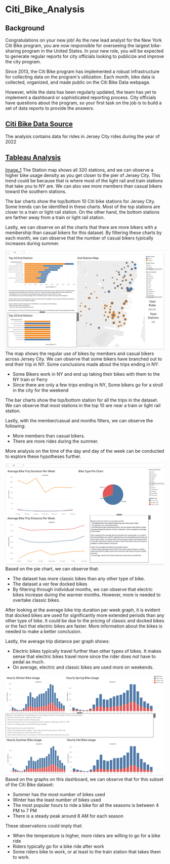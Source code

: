 # Citi_Bike_Analysis

## Background

Congratulations on your new job! As the new lead analyst for the New York Citi Bike program, you are now responsible for overseeing the largest bike-sharing program in the United States. In your new role, you will be expected to generate regular reports for city officials looking to publicize and improve the city program.

Since 2013, the Citi Bike program has implemented a robust infrastructure for collecting data on the program's utilization. Each month, bike data is collected, organized, and made public on the Citi Bike Data webpage.

However, while the data has been regularly updated, the team has yet to implement a dashboard or sophisticated reporting process. City officials have questions about the program, so your first task on the job is to build a set of data reports to provide the answers.

## [Citi Bike Data Source](https://s3.amazonaws.com/tripdata/index.html)
The analysis contains data for rides in Jersey City rides during the year of 2022

## [Tableau Analysis](https://public.tableau.com/app/profile/victor.abril.sanchez/viz/Book1_16831588491700/JCCitiBikeAnalysis?publish=yes)
[Image_1](https://github.com/vasabril98/Challenge_18_Citi_Bike_Tableau_Analysis/blob/main/Images/Image1.png)
The Station map shows all 320 stations, and we can observe a higher bike usage density as you get closer to the pier of Jersey City. This trend could be because that is where most of the light rail and train stations that take you to NY are. We can also see more members than casual bikers toward the southern stations.

The bar charts show the top/bottom 10 Citi bike stations for Jersey City. Some trends can be identified in these charts. Most of the top stations are closer to a train or light rail station. On the other hand, the bottom stations are farther away from a train or light rail station.

Lastly, we can observe on all the charts that there are more bikers with a membership than casual bikers for this dataset. By filtering these charts by each month, we can observe that the number of casual bikers typically increases during summer.

![Image_2](https://github.com/vasabril98/Challenge_18_Citi_Bike_Tableau_Analysis/blob/main/Images/Image2.png)
The map shows the regular use of bikes by members and casual bikers across Jersey City. We can observe that some bikers have branched out to end their trip in NY. Some conclusions made about the trips ending in NY:
- Some Bikers work in NY and end up taking their bikes with them to the NY train or Ferry
- Since there are only a few trips ending in NY, Some bikers go for a stroll in the city for the weekend

The bar charts show the top/bottom station for all the trips in the dataset. We can observe that most stations in the top 10 are near a train or light rail station. 

Lastly, with the member/casual and months filters, we can observe the following:
- More members than casual bikers.
- There are more rides during the summer. 

More analysis on the time of the day and day of the week can be conducted to explore these hypotheses further.

![Image_3](https://github.com/vasabril98/Challenge_18_Citi_Bike_Tableau_Analysis/blob/main/Images/Image3.png)
Based on the pie chart, we can observe that:
- The dataset has more classic bikes than any other type of bike. 
- The dataset a ver few docked bikes
- By filtering through individual months, we can observe that electric bikes increase during the warmer months. However, more is needed to overtake classic bikes. 

After looking at the average bike trip duration per week graph, it is evident that docked bikes are used for significantly more extended periods than any other type of bike. It could be due to the pricing of classic and docked bikes or the fact that electric bikes are faster. More information about the bikes is needed to make a better conclusion.

Lastly, the average trip distance per graph shows:
- Electric bikes typically travel further than other types of bikes. It makes sense that electric bikes travel more since the rider does not have to pedal as much.
- On average, electric and classic bikes are used more on weekends.


![Image_4](https://github.com/vasabril98/Challenge_18_Citi_Bike_Tableau_Analysis/blob/main/Images/Image4.png)
Based on the graphs on this dashboard, we can observe that for this subset of the Citi Bike dataset:
- Summer has the most number of bikes used 
- Winter has the least number of bikes used 
- The most popular hours to ride a bike for all the seasons is between 4 PM to 7 PM
- There is a steady peak around 8 AM for each season 

These observations could imply that:
- When the temperature is higher, more riders are willing to go for a bike ride
- Riders typically go for a bike ride after work
- Some riders bike to work, or at least to the train station that takes them to work.
